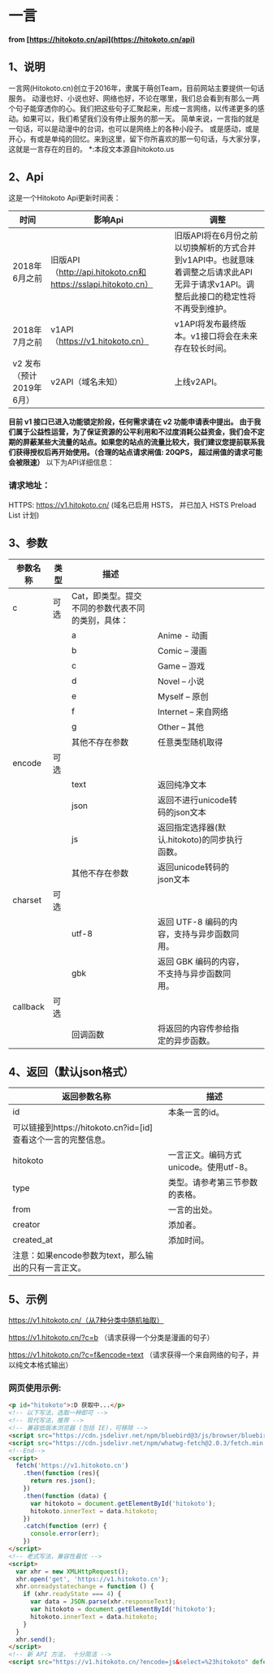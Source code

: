 # 一言

#### from [https://hitokoto.cn/api](https://hitokoto.cn/api)
## 1、说明
一言网(Hitokoto.cn)创立于2016年，隶属于萌创Team，目前网站主要提供一句话服务。
动漫也好、小说也好、网络也好，不论在哪里，我们总会看到有那么一两个句子能穿透你的心。我们把这些句子汇聚起来，形成一言网络，以传递更多的感动。如果可以，我们希望我们没有停止服务的那一天。
简单来说，一言指的就是一句话，可以是动漫中的台词，也可以是网络上的各种小段子。
或是感动，或是开心，有或是单纯的回忆。来到这里，留下你所喜欢的那一句句话，与大家分享，这就是一言存在的目的。
*:本段文本源自hitokoto.us
## 2、Api
这是一个Hitokoto Api更新时间表：

| **时间** | **影响Api** | **调整** |
| --- | --- | --- |
| 2018年6月之前 | 旧版API（http://api.hitokoto.cn和https://sslapi.hitokoto.cn） | 旧版API将在6月份之前以切换解析的方式合并到v1API中。也就意味着调整之后请求此API无异于请求v1API。调整后此接口的稳定性将不再受到维护。 |
| 2018年7月之前 | v1API（https://v1.hitokoto.cn） | v1API将发布最终版本。v1接口将会在未来存在较长时间。 |
| v2 发布（预计2019年6月） | v2API（域名未知） | 上线v2API。 |


**目前 v1 接口已进入功能锁定阶段，任何需求请在 v2 功能申请表中提出。**
**由于我们属于公益性运营，为了保证资源的公平利用和不过度消耗公益资金，我们会不定期的屏蔽某些大流量的站点。如果您的站点的流量比较大，我们建议您提前联系我们获得授权后再开始使用。（合理的站点请求闸值: 20QPS， 超过闸值的请求可能会被限速）**
以下为API详细信息：
### 请求地址：
HTTPS: https://v1.hitokoto.cn/ (域名已启用 HSTS， 并已加入 HSTS Preload List 计划)
## 3、参数
| 参数名称 | 类型 | 描述 |  |  |  |
| --- | --- | --- | --- | --- | --- |
| c | 可选 | Cat，即类型。提交不同的参数代表不同的类别，具体： |  |  |  |
|  |  | a | Anime - 动画 |  |  |
|  |  | b | Comic – 漫画 |  |  |
|  |  | c | Game – 游戏 |  |  |
|  |  | d | Novel – 小说 |  |  |
|  |  | e | Myself – 原创 |  |  |
|  |  | f | Internet – 来自网络 |  |  |
|  |  | g | Other – 其他 |  |  |
|  |  | 其他不存在参数 | 任意类型随机取得 |  |  |
| encode | 可选 |  |  |  |  |
|  |  | text | 返回纯净文本 |  |  |
|  |  | json | 返回不进行unicode转码的json文本 |  |  |
|  |  | js | 返回指定选择器(默认.hitokoto)的同步执行函数。 |  |  |
|  |  | 其他不存在参数 | 返回unicode转码的json文本 |  |  |
| charset | 可选 |  |  |  |  |
|  |  | utf-8 | 返回 UTF-8 编码的内容，支持与异步函数同用。 |  |  |
|  |  | gbk | 返回 GBK 编码的内容，不支持与异步函数同用。 |  |  |
| callback | 可选 |  |  |  |  |
|  |  | 回调函数 | 将返回的内容传参给指定的异步函数。 |  |  |

## 4、返回（默认json格式）
| **返回参数名称** | **描述** |
| --- | --- |
| id | 本条一言的id。
可以链接到https://hitokoto.cn?id=[id]查看这个一言的完整信息。 |
| hitokoto | 一言正文。编码方式unicode。使用utf-8。 |
| type | 类型。请参考第三节参数的表格。 |
| from | 一言的出处。 |
| creator | 添加者。 |
| created_at | 添加时间。 |
| 注意：如果encode参数为text，那么输出的只有一言正文。 |  |

## 5、示例
https://v1.hitokoto.cn/（从7种分类中随机抽取）

https://v1.hitokoto.cn/?c=b （请求获得一个分类是漫画的句子）

https://v1.hitokoto.cn/?c=f&encode=text （请求获得一个来自网络的句子，并以纯文本格式输出）
### 网页使用示例:
```html
<p id="hitokoto">:D 获取中...</p>
<!-- 以下写法，选取一种即可 -->
<!-- 现代写法，推荐 -->
<!-- 兼容低版本浏览器 (包括 IE)，可移除 -->
<script src="https://cdn.jsdelivr.net/npm/bluebird@3/js/browser/bluebird.min.js"></script>
<script src="https://cdn.jsdelivr.net/npm/whatwg-fetch@2.0.3/fetch.min.js"></script>
<!--End-->
<script>
  fetch('https://v1.hitokoto.cn')
    .then(function (res){
      return res.json();
    })
    .then(function (data) {
      var hitokoto = document.getElementById('hitokoto');
      hitokoto.innerText = data.hitokoto; 
    })
    .catch(function (err) {
      console.error(err);
    })
</script>
<!-- 老式写法，兼容性最忧 -->
<script>
  var xhr = new XMLHttpRequest();
  xhr.open('get', 'https://v1.hitokoto.cn');
  xhr.onreadystatechange = function () {
    if (xhr.readyState === 4) {
      var data = JSON.parse(xhr.responseText);
      var hitokoto = document.getElementById('hitokoto');
      hitokoto.innerText = data.hitokoto;
    }
  }
  xhr.send();
</script>
<!-- 新 API 方法， 十分简洁 -->
<script src="https://v1.hitokoto.cn/?encode=js&select=%23hitokoto" defer></script>
```
